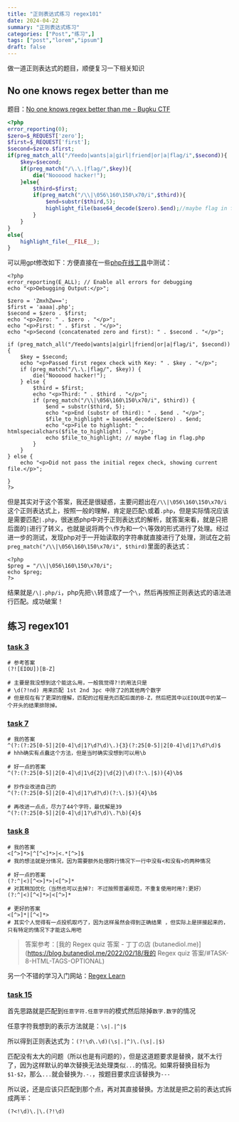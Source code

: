 ```yaml
---
title: "正则表达式练习 regex101"
date: 2024-04-22
summary: "正则表达式练习"
categories: ["Post","练习",]
tags: ["post","lorem","ipsum"]
draft: false
---
```


做一道正则表达式的题目，顺便复习一下相关知识

## No one knows regex better than me

题目：[No one knows regex better than me - Bugku CTF](https://ctf.bugku.com/challenges/detail/id/193.html)

```php
<?php 
error_reporting(0);
$zero=$_REQUEST['zero'];
$first=$_REQUEST['first'];
$second=$zero.$first;
if(preg_match_all("/Yeedo|wants|a|girl|friend|or|a|flag/i",$second)){
    $key=$second;
    if(preg_match("/\.\.|flag/",$key)){
        die("Noooood hacker!");
    }else{
        $third=$first;
        if(preg_match("/\\|\056\160\150\x70/i",$third)){
            $end=substr($third,5);
            highlight_file(base64_decode($zero).$end);//maybe flag in flag.php
        }
    }
}
else{
    highlight_file(__FILE__);
}
```

可以用gpt修改如下：方便直接在一些[php在线工具](https://www.jyshare.com/compile/)中测试：

```
<?php 
error_reporting(E_ALL); // Enable all errors for debugging
echo "<p>Debugging Output:</p>";

$zero = 'ZmxhZw==';
$first = 'aaaa|.php';
$second = $zero . $first;
echo "<p>Zero: " . $zero . "</p>";
echo "<p>First: " . $first . "</p>";
echo "<p>Second (concatenated zero and first): " . $second . "</p>";

if (preg_match_all("/Yeedo|wants|a|girl|friend|or|a|flag/i", $second)) {
    $key = $second;
    echo "<p>Passed first regex check with Key: " . $key . "</p>";
    if (preg_match("/\.\.|flag/", $key)) {
        die("Noooood hacker!");
    } else {
        $third = $first;
        echo "<p>Third: " . $third . "</p>";
        if (preg_match("/\\|\056\160\150\x70/i", $third)) {
            $end = substr($third, 5);
            echo "<p>End (substr of third): " . $end . "</p>";
            $file_to_highlight = base64_decode($zero) . $end;
            echo "<p>File to highlight: " . htmlspecialchars($file_to_highlight) . "</p>";
            echo $file_to_highlight; // maybe flag in flag.php
        }
    }
} else {
    echo "<p>Did not pass the initial regex check, showing current file.</p>";
    
}
?>
```

但是其实对于这个答案，我还是很疑惑，主要问题出在`/\\|\056\160\150\x70/i`这个正则表达式上，按照一般的理解，肯定是匹配`\`或着`.php`，但是实际情况应该是需要匹配`|.php`，很迷惑php中对于正则表达式的解析，就答案来看，就是只把后面的`|`进行了转义，也就是说将两个`\`作为和一个`\`等效的形式进行了处理。经过进一步的测试，发现php对于一开始读取的字符串就直接进行了处理，测试在之前`preg_match("/\\|\056\160\150\x70/i", $third)`里面的表达式：

```
<?php 
$preg = "/\\|\056\160\150\x70/i";
echo $preg;
?>
```

结果就是`/\|.php/i`，php先把`\\`转意成了一个`\`，然后再按照正则表达式的语法进行匹配。成功破案！

## 练习 regex101

### [task 3](https://regex101.com/quiz/3)

```
# 参考答案
(?![EIOU])[B-Z]

# 主要是我没想到这个能这么用，一般我觉得?!的用法只是
# \d(?!nd) 用来匹配 1st 2nd 3pc 中除了2的其他两个数字
# 但是现在有了更深的理解，匹配的过程是先匹配后面的B-Z，然后把其中以EIOU其中的某一个开头的结果排除掉。
```

### [task 7](https://regex101.com/quiz/7)

```
# 我的答案
^(?:(?:25[0-5]|2[0-4]\d|1?\d?\d)\.){3}(?:25[0-5]|2[0-4]\d|1?\d?\d)$
# hhh确实有点蠢这个方法，但是当时确实没想到可以用\b

# 好一点的答案
^(?:(?:25[0-5]|2[0-4]\d|1\d{2}|\d{2}|\d)(?:\.|$)){4}\b$

# 抄作业改进自己的
^(?:(?:25[0-5]|2[0-4]\d|1?\d?\d)(?:\.|$)){4}\b$

# 再改进一点点，尽力了44个字符，最优解是39
^(?:(?:25[0-5]|2[0-4]\d|1?\d?\d)\.?\b){4}$
```

### [task 8](https://regex101.com/quiz/8)

```
# 我的答案
<[^>]*>|^[^<]*>|<.*[^>]$
# 我的想法就是分情况，因为需要额外处理跨行情况下一行中没有<和没有>的两种情况

# 好一点的答案
(?:^|<)[^<>]*>|<[^>]*
# 对其稍加优化（当然也可以去掉?: 不过按照普遍规范，不重复使用时用?:更好）
(?:^|<)[^<]*>|<[^>]*

# 更好的答案
<[^>]*|[^<]*>
# 其实个人觉得有一点投机取巧了，因为这样虽然会得到正确结果 ，但实际上是拼接起来的，只有特定的情况下才能这么用吧
```

> 答案参考：[我的 Regex quiz 答案 - 丁丁の店 (butanediol.me)](https://blog.butanediol.me/2022/02/18/我的 Regex quiz 答案/#TASK-8-HTML-TAGS-OPTIONAL)

另一个不错的学习入门网站：[Regex Learn ](https://regexlearn.com/zh-cn)

### [task 15](https://regex101.com/quiz/15)

首先思路就是匹配到`任意字符.任意字符`的模式然后除掉`数字.数字`的情况

任意字符我想到的表示方法就是：`\s|.|^|$`

所以得到正则表达式为：`(?!\d\.\d)(\s|.|^)\.(\s|.|$)`

匹配没有太大的问题（所以也是有问题的），但是这道题要求是替换，就不太行了，因为这样默认的单次替换无法处理类似`...`的情况。如果将替换目标为`$1-$2`，那么`...`就会替换为`.-.`，按题目要求应该替换为`---`

所以说，还是应该只匹配到那个点，再对其直接替换。方法就是把之前的表达式拆成两半：

`(?<!\d)\.|\.(?!\d)`

